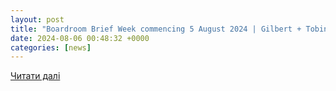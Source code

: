 ```yaml
---
layout: post
title: "Boardroom Brief Week commencing 5 August 2024 | Gilbert + Tobin Lawyers: Law Firm in Sydney, Melbourne & Perth"
date: 2024-08-06 00:48:32 +0000
categories: [news]
---
```


[Читати далі](https://www.gtlaw.com.au/knowledge/boardroom-brief-5-August-2024)
